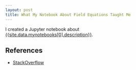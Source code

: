 ```yaml
---
layout: post
title: What My Notebook About Field Equations Taught Me
---
```


I created a Jupyter notebook about [{{site.data.mynotebooks[0].description}}]({{site.data.mynotebooks[0].url}}).


## References

* [StackOverflow]({{site.data.refs.so}})
